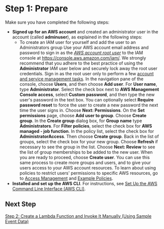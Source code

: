 # Step 1: Prepare<a name="with-sqs-prepare"></a>

Make sure you have completed the following steps:
+ **Signed up for an AWS account** and created an administrator user in the account \(called **adminuser**\), as explained in the following steps:
  +  To create an IAM user for yourself and add the user to an Administrators group  Use your AWS account email address and password to sign in as the *[AWS account root user](http://docs.aws.amazon.com/IAM/latest/UserGuide/id_root-user.html)* to the IAM console at [https://console\.aws\.amazon\.com/iam/](https://console.aws.amazon.com/iam/)\.  We strongly recommend that you adhere to the best practice of using the **Administrator** IAM user below and securely lock away the root user credentials\. Sign in as the root user only to perform a few [account and service management tasks](http://docs.aws.amazon.com/general/latest/gr/aws_tasks-that-require-root.html)\.    In the navigation pane of the console, choose **Users**, and then choose **Add user**\.   For **User name**, type **Administrator**\.   Select the check box next to **AWS Management Console access**, select **Custom password**, and then type the new user's password in the text box\. You can optionally select **Require password reset** to force the user to create a new password the next time the user signs in\.   Choose **Next: Permissions**\.   On the **Set permissions** page, choose **Add user to group**\.   Choose **Create group**\.   In the **Create group** dialog box, for **Group name** type **Administrators**\.   For **Filter policies**, select the check box for **AWS managed \- job function**\.   In the policy list, select the check box for **AdministratorAccess**\. Then choose **Create group**\.   Back in the list of groups, select the check box for your new group\. Choose **Refresh** if necessary to see the group in the list\.   Choose **Next: Review** to see the list of group memberships to be added to the new user\. When you are ready to proceed, choose **Create user**\.   You can use this same process to create more groups and users, and to give your users access to your AWS account resources\. To learn about using policies to restrict users' permissions to specific AWS resources, go to [Access Management](http://docs.aws.amazon.com/IAM/latest/UserGuide/access.html) and [Example Policies](http://docs.aws.amazon.com/IAM/latest/UserGuide/access_policies_examples.html)\. 
+ **Installed and set up the AWS CLI**\. For instructions, see [Set Up the AWS Command Line Interface \(AWS CLI\)](setup-awscli.md)\.

## Next Step<a name="with-sqs-next-step-2"></a>

[Step 2: Create a Lambda Function and Invoke It Manually \(Using Sample Event Data\)](with-sqs-create-test-function.md)
